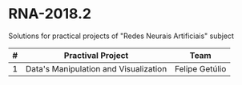 # RNA-2018.2
Solutions for practical projects of "Redes Neurais Artificiais" subject

| #    | Practival Project                    | Team           |
| ---- | ------------------------------------- | -------------- |
| 1    | Data's Manipulation and Visualization | Felipe Getúlio |

